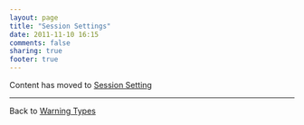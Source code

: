 ```yaml
---
layout: page
title: "Session Settings"
date: 2011-11-10 16:15
comments: false
sharing: true
footer: true
---
```


<script>
window.location.replace("http://brakemanscanner.org/docs/warning_types/session_setting/");
</script>

Content has moved to [Session Setting](/docs/warning_types/session_setting/)

---
Back to [Warning Types](/docs/warning_types)


